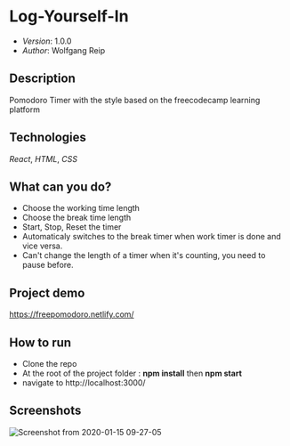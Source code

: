 # Log-Yourself-In

* *Version*: 1.0.0
* *Author*: Wolfgang Reip

Description
----
Pomodoro Timer with the style based on the freecodecamp learning platform

Technologies
----
*React*, *HTML*, *CSS*

What can you do?
----
* Choose the working time length
* Choose the break time length
* Start, Stop, Reset the timer
* Automaticaly switches to the break timer when work timer is done and vice versa. 
* Can't change the length of a timer when it's counting, you need to pause before. 

Project demo 
----
https://freepomodoro.netlify.com/

How to run
----

* Clone the repo
* At the root of the project folder : **npm install** then **npm start**
* navigate to http://localhost:3000/ 

Screenshots
----

![Screenshot from 2020-01-15 09-27-05](https://user-images.githubusercontent.com/54063166/72417571-7616d600-3779-11ea-899f-89d73c489abf.png)
